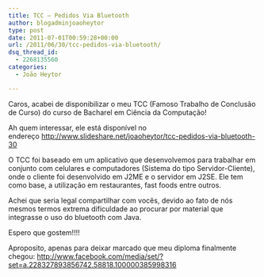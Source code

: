 ```yaml
---
title: TCC – Pedidos Via Bluetooth
author: blogadminjoaoheytor
type: post
date: 2011-07-01T00:59:28+00:00
url: /2011/06/30/tcc-pedidos-via-bluetooth/
dsq_thread_id:
  - 2268135560
categories:
  - João Heytor

---
```

Caros, acabei de disponibilizar o meu TCC (Famoso Trabalho de Conclusão de Curso) do curso de Bacharel em Ciência da Computação!

Ah quem interessar, ele está disponível no endereço <a href="http://www.slideshare.net/joaoheytor/tcc-pedidos-via-bluetooth-30" target="_blank">http://www.slideshare.net/joaoheytor/tcc-pedidos-via-bluetooth-30</a>

O TCC foi baseado em um aplicativo que desenvolvemos para trabalhar em conjunto com celulares e computadores (Sistema do tipo Servidor-Cliente), onde o cliente foi desenvolvido em J2ME e o servidor em J2SE. Ele tem como base, a utilização em restaurantes, fast foods entre outros.

Achei que seria legal compartilhar com vocês, devido ao fato de nós mesmos termos extrema dificuldade ao procurar por material que integrasse o uso do bluetooth com Java.

Espero que gostem!!!!

Aproposito, apenas para deixar marcado que meu diploma finalmente chegou: <a href="http://www.facebook.com/media/set/?set=a.228327893856742.58818.100000385998316" target="_blank">http://www.facebook.com/media/set/?set=a.228327893856742.58818.100000385998316 </a>